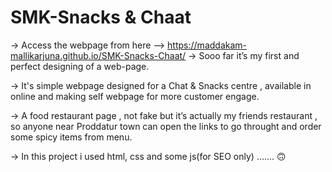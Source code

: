 # SMK-Snacks & Chaat

-> Access the webpage from here --> https://maddakam-mallikarjuna.github.io/SMK-Snacks-Chaat/
-> Sooo far it’s my first and perfect designing of a web-page.

-> It's simple webpage designed for a Chat & Snacks centre , available in online and making self webpage for more customer engage.

-> A food restaurant page , not fake but it’s actually my friends restaurant , 
so anyone near Proddatur town can open the links to go throught and order some spicy items from menu.

-> In this project i used html, css and some js(for SEO only) ....… 🙃
